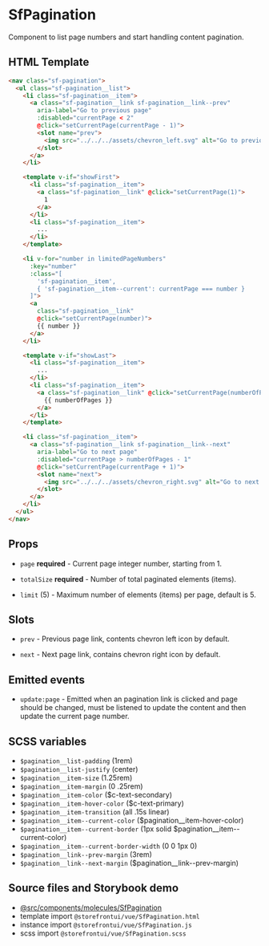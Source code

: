# SfPagination

<!-- Write about general purpose of the component. Include screenshot (to be replaced with a live example once we migrate to vuepress) -->

Component to list page numbers and start handling content pagination.

## HTML Template

<!-- Just paste HTML template. It's much better description than any other code -->

````html
<nav class="sf-pagination">
  <ul class="sf-pagination__list">
    <li class="sf-pagination__item">
      <a class="sf-pagination__link sf-pagination__link--prev"
        aria-label="Go to previous page"
        :disabled="currentPage < 2"
        @click="setCurrentPage(currentPage - 1)">
        <slot name="prev">
          <img src="../../../assets/chevron_left.svg" alt="Go to previous page" class="sf-pagination__icon"/>
        </slot>
      </a>
    </li>

    <template v-if="showFirst">
      <li class="sf-pagination__item">
        <a class="sf-pagination__link" @click="setCurrentPage(1)">
          1
        </a>
      </li>
      <li class="sf-pagination__item">
        ...
      </li>
    </template>

    <li v-for="number in limitedPageNumbers"
      :key="number"
      :class="[
        'sf-pagination__item',
        { 'sf-pagination__item--current': currentPage === number }
      ]">
      <a
        class="sf-pagination__link"
        @click="setCurrentPage(number)">
        {{ number }}
      </a>
    </li>

    <template v-if="showLast">
      <li class="sf-pagination__item">
        ...
      </li>
      <li class="sf-pagination__item">
        <a class="sf-pagination__link" @click="setCurrentPage(numberOfPages)">
          {{ numberOfPages }}
        </a>
      </li>
    </template>

    <li class="sf-pagination__item">
      <a class="sf-pagination__link sf-pagination__link--next"
        aria-label="Go to next page"
        :disabled="currentPage > numberOfPages - 1"
        @click="setCurrentPage(currentPage + 1)">
        <slot name="next">
          <img src="../../../assets/chevron_right.svg" alt="Go to next page" class="sf-pagination__icon"/>
        </slot>
      </a>
    </li>
  </ul>
</nav>
````

## Props

<!--Write down props and their purpose -->

- `page` **required** - Current page integer number, starting from 1.

- `totalSize` **required** - Number of total paginated elements (items).

- `limit` (5) - Maximum number of elements (items) per page, default is 5.

## Slots

<!-- Describe slots and their purpose -->

- `prev` - Previous page link, contents chevron left icon by default.

- `next` - Next page link, contains chevron right icon by default.

## Emitted events

- `update:page` - Emitted when an pagination link is clicked and
page should be changed, must be listened to update the content and
then update the current page number.

## SCSS variables

<!-- Write down SCSS variables available for configuration -->

- `$pagination__list-padding` (1rem)
- `$pagination__list-justify` (center)
- `$pagination__item-size` (1.25rem)
- `$pagination__item-margin` (0 .25rem)
- `$pagination__item-color` ($c-text-secondary)
- `$pagination__item-hover-color` ($c-text-primary)
- `$pagination__item-transition` (all .15s linear)
- `$pagination__item--current-color` ($pagination__item-hover-color)
- `$pagination__item--current-border` (1px solid $pagination__item--current-color)
- `$pagination__item--current-border-width` (0 0 1px 0)
- `$pagination__link--prev-margin` (3rem)
- `$pagination__link--next-margin` ($pagination__link--prev-margin)

## Source files and Storybook demo

- [@src/components/molecules/SfPagination](https://github.com/DivanteLtd/storefront-ui/tree/master/src/components/molecules/SfPagination)
- template import `@storefrontui/vue/SfPagination.html`
- instance import `@storefrontui/vue/SfPagination.js`
- scss import `@storefrontui/vue/SfPagination.scss`

